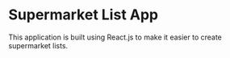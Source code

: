 # Supermarket List App

This application is built using React.js to make it easier to create supermarket lists.

<img src="" />
